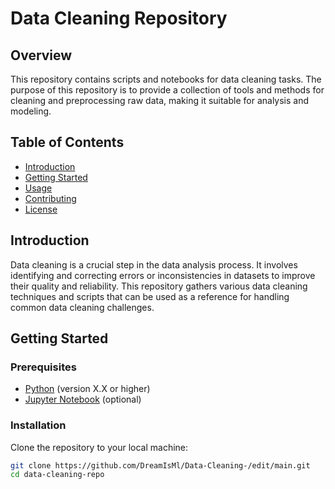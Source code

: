 # Data Cleaning Repository

## Overview

This repository contains scripts and notebooks for data cleaning tasks. The purpose of this repository is to provide a collection of tools and methods for cleaning and preprocessing raw data, making it suitable for analysis and modeling.

## Table of Contents

- [Introduction](#introduction)
- [Getting Started](#getting-started)
- [Usage](#usage)
- [Contributing](#contributing)
- [License](#license)

## Introduction

Data cleaning is a crucial step in the data analysis process. It involves identifying and correcting errors or inconsistencies in datasets to improve their quality and reliability. This repository gathers various data cleaning techniques and scripts that can be used as a reference for handling common data cleaning challenges.

## Getting Started

### Prerequisites

- [Python](https://www.python.org/) (version X.X or higher)
- [Jupyter Notebook](https://jupyter.org/) (optional)

### Installation

Clone the repository to your local machine:

```bash
git clone https://github.com/DreamIsMl/Data-Cleaning-/edit/main.git
cd data-cleaning-repo
